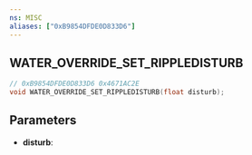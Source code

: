 ```yaml
---
ns: MISC
aliases: ["0xB9854DFDE0D833D6"]
---
```

## WATER_OVERRIDE_SET_RIPPLEDISTURB

```c
// 0xB9854DFDE0D833D6 0x4671AC2E
void WATER_OVERRIDE_SET_RIPPLEDISTURB(float disturb);
```


## Parameters
* **disturb**: 

